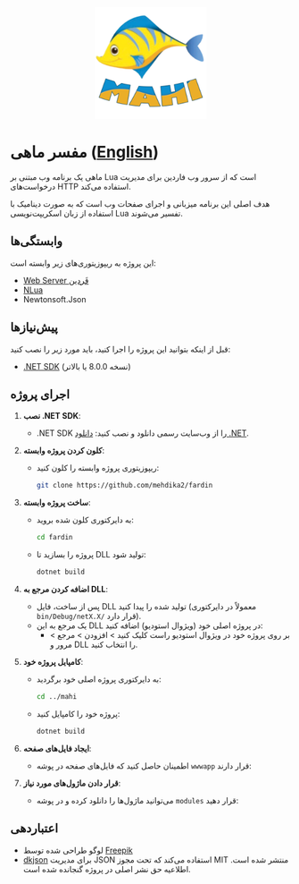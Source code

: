 <p align="center">
    <img src="/images/mahi.png" alt="لوگوی ماهی"
     title="لوگوی ماهی طراحی شده توسط Freepik.com" width="200">
</p>

# مفسر ماهی ([English](https://github.com/mehdika2/Mahi/blob/main/README.md))

ماهی یک برنامه وب مبتنی بر Lua است که از سرور وب فاردین برای مدیریت درخواست‌های HTTP استفاده می‌کند.

هدف اصلی این برنامه میزبانی و اجرای صفحات وب است که به صورت دینامیک با استفاده از زبان اسکریپت‌نویسی Lua تفسیر می‌شوند.

## وابستگی‌ها
این پروژه به ریپوزیتوری‌های زیر وابسته است:
- [Web Server فَردین](https://github.com/mehdika2/fardin)
- [NLua](https://github.com/NLua/NLua)
- Newtonsoft.Json

## پیش‌نیازها
قبل از اینکه بتوانید این پروژه را اجرا کنید، باید مورد زیر را نصب کنید:

- [.NET SDK](https://dotnet.microsoft.com/download) (نسخه 8.0.0 یا بالاتر)

## اجرای پروژه

1. **نصب .NET SDK**:
   - .NET SDK را از وب‌سایت رسمی دانلود و نصب کنید: [دانلود .NET](https://dotnet.microsoft.com/download).

2. **کلون کردن پروژه وابسته**:
   - ریپوزیتوری پروژه وابسته را کلون کنید:
     ```bash
     git clone https://github.com/mehdika2/fardin
     ```

3. **ساخت پروژه وابسته**:
   - به دایرکتوری کلون شده بروید:
     ```bash
     cd fardin
     ```
   - پروژه را بسازید تا DLL تولید شود:
     ```bash
     dotnet build
     ```

4. **اضافه کردن مرجع به DLL**:
   - پس از ساخت، فایل DLL تولید شده را پیدا کنید (معمولاً در دایرکتوری `bin/Debug/netX.X/` قرار دارد).
   - یک مرجع به این DLL در پروژه اصلی خود (ویژوال استودیو) اضافه کنید:
     - بر روی پروژه خود در ویژوال استودیو راست کلیک کنید > افزودن > مرجع > مرور و DLL را انتخاب کنید.

5. **کامپایل پروژه خود**:
   - به دایرکتوری پروژه اصلی خود برگردید:
     ```bash
     cd ../mahi
     ```
   - پروژه خود را کامپایل کنید:
     ```bash
     dotnet build
     ```

6. **ایجاد فایل‌های صفحه**:
   - اطمینان حاصل کنید که فایل‌های صفحه در پوشه `wwwapp` قرار دارند:

7. **قرار دادن ماژول‌های مورد نیاز**:
   - می‌توانید ماژول‌ها را دانلود کرده و در پوشه `modules` قرار دهید:

## اعتباردهی
- لوگو طراحی شده توسط [Freepik](https://www.freepik.com)
- [dkjson](https://github.com/your-repo/dkjson) برای مدیریت JSON استفاده می‌کند که تحت مجوز MIT منتشر شده است. اطلاعیه حق نشر اصلی در پروژه گنجانده شده است.
